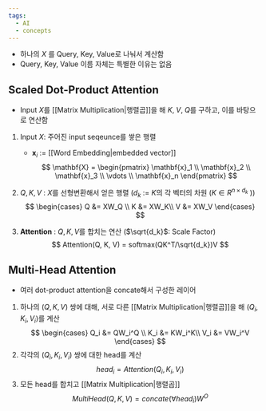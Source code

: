 ```yaml
---
tags:
  - AI
  - concepts
---
```

- 하나의 $X$ 를 Query, Key, Value로 나눠서 계산함
- Query, Key, Value 이름 자체는 특별한 이유는 없음
## Scaled Dot-Product Attention
- Input $X$를 [[Matrix Multiplication|행렬곱]]을 해 $K, \; V, \; Q$를 구하고, 이를 바탕으로 연산함
1. Input $X$: 주어진 input seqeunce를 쌓은 행렬
	- $\mathbf x_i$ := [[Word Embedding|embedded vector]]
$$
\mathbf{X} = \begin{pmatrix} 
\mathbf{x}_1 \\
\mathbf{x}_2 \\
\mathbf{x}_3 \\
\vdots \\
\mathbf{x}_n
\end{pmatrix}
$$

2. $Q, K, V$ : $X$를 선형변환해서 얻은 행렬 ($d_k$ := $K$의 각 벡터의 차원 ($K \in R^{n\times d_k}$  ))
$$
\begin{cases}
Q &= XW_Q \\
K &= XW_K\\
V &= XW_V
\end{cases}
$$
3. **Attention** : $Q, K, V$를 합치는 연산 ($\sqrt{d_k}$: Scale Factor)
$$
Attention(Q, K, V) = softmax(QK^T/\sqrt{d_k})V
$$

## Multi-Head Attention
- 여러 dot-product attention을 concate해서 구성한 레이어
1. 하나의 $(Q, K, V)$ 쌍에 대해, 서로 다른 [[Matrix Multiplication|행렬곱]]을 해 $(Q_i, K_i, V_i)$를 계산
$$
\begin{cases}
Q_i &= QW_i^Q \\
K_i &= KW_i^K\\
V_i &= VW_i^V
\end{cases}
$$
2. 각각의  $(Q_i, K_i, V_i)$ 쌍에 대한 head를 계산
$$
head_i = Attention(Q_i, K_i, V_i)
$$
3. 모든 head를 합치고 [[Matrix Multiplication|행렬곱]]
$$
MultiHead(Q, K, V) = concate(\forall head_i) W^O
$$
